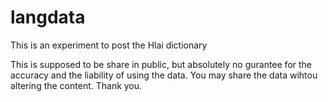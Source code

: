 # langdata
This is an experiment to post the Hlai dictionary

This is supposed to be share in public, but absolutely no gurantee for the accuracy and the liability of using the data.
You may share the data wihtou altering the content. Thank you.
